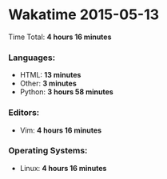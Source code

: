 # Wakatime 2015-05-13

Time Total: **4 hours 16 minutes**

### Languages:
- HTML: **13 minutes** 
- Other: **3 minutes** 
- Python: **3 hours 58 minutes** 

### Editors:
- Vim: **4 hours 16 minutes** 

### Operating Systems:
- Linux: **4 hours 16 minutes** 

